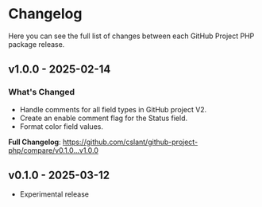 # Changelog

Here you can see the full list of changes between each GitHub Project PHP package release.

## v1.0.0 - 2025-02-14

### What's Changed

- Handle comments for all field types in GitHub project V2.
- Create an enable comment flag for the Status field.
- Format color field values.

**Full Changelog**: https://github.com/cslant/github-project-php/compare/v0.1.0...v1.0.0

## v0.1.0 - 2025-03-12

- Experimental release
